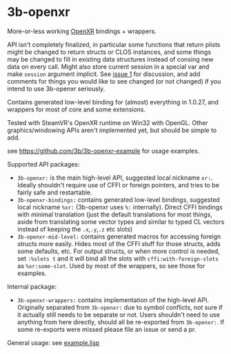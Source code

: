 # 3b-openxr
More-or-less working [OpenXR](https://www.khronos.org/openxr/) bindings + wrappers.

API isn't completely finalized, in particular some functions that
return plists might be changed to return structs or CLOS instances,
and some things may be changed to fill in existing data structures
instead of consing new data on every call. Might also store current
session in a special var and make `session` argument implicit.  See
[issue 1](https://github.com/3b/3b-openxr/issues/1) for discussion,
and add comments for things you would like to see changed (or not
changed) if you intend to use 3b-openxr seriously.

Contains generated low-level binding for (almost) everything in
1.0.27, and wrappers for most of core and some extensions.

Tested with SteamVR's OpenXR runtime on Win32 with OpenGL. Other
graphics/windowing APIs aren't implemented yet, but should be simple
to add.

see https://github.com/3b/3b-openxr-example for usage examples.


Supported API packages:
* `3b-openxr:` is the main high-level API, suggested local nickname `xr:`.
  Ideally shouldn't require use of CFFI or foreign pointers, and tries to be fairly safe and restartable.
* `3b-openxr-bindings:` contains generated low-level bindings, suggested local nickname `%xr:` (3b-openxr uses `%:` internally).
  Direct CFFI bindings with minimal translation (just the default translations for most things, aside from translating some vector types and similar to typed CL vectors instead of keeping the `.x`,`.y`,`.z` etc slots)
* `3b-openxr-mid-level:` contains generated macros for accessing foreign structs more easily.
  Hides most of the CFFI stuff for those structs, adds some defaults, etc.
  For output structs, or when more control is needed, set `:%slots t` and it will bind all the slots with `cffi:with-foreign-slots` as `%xr:some-slot`.
  Used by most of the wrappers, so see those for examples.

Internal package:
* `3b-openxr-wrappers:` contains implementation of the high-level API. Originally separated from `3b-openxr:` due to symbol conflicts, not sure if it actually still needs to be separate or not. Users shouldn't need to use anything from here directly, should all be re-exported from `3b-openxr:`. If some re-exports were missed please file an issue or send a pr.


General usage:
see [example.lisp](./example.lisp)